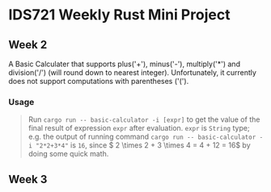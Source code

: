 # IDS721 Weekly Rust Mini Project

## Week 2

A Basic Calculater that supports plus('+'), minus('-'), multiply('*') and division('/') (will round down to nearest integer). Unfortunately, it currently does not support computations with parentheses ('('). 

### Usage
> Run `cargo run -- basic-calculator -i [expr]` to get the value of the final result of expression `expr` after evaluation. `expr` is `String` type; e.g. the output of running command `cargo run -- basic-calculator -i "2*2+3*4"` is 
`16`, since $ 2 \times 2 + 3 \times 4 = 4 + 12 = 16$ by doing some quick math.

## Week 3
